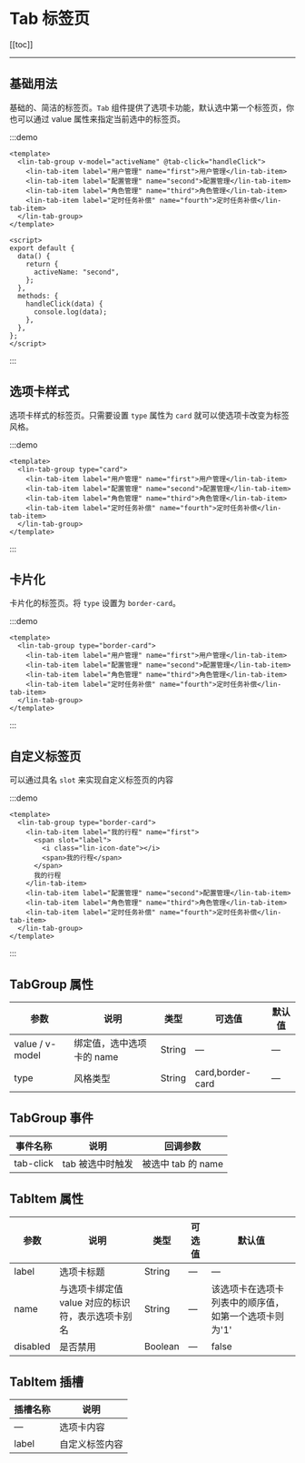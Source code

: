 # Tab 标签页

[[toc]]

---

## 基础用法

基础的、简洁的标签页。`Tab` 组件提供了选项卡功能，默认选中第一个标签页，你也可以通过 value 属性来指定当前选中的标签页。

:::demo

```vue
<template>
  <lin-tab-group v-model="activeName" @tab-click="handleClick">
    <lin-tab-item label="用户管理" name="first">用户管理</lin-tab-item>
    <lin-tab-item label="配置管理" name="second">配置管理</lin-tab-item>
    <lin-tab-item label="角色管理" name="third">角色管理</lin-tab-item>
    <lin-tab-item label="定时任务补偿" name="fourth">定时任务补偿</lin-tab-item>
  </lin-tab-group>
</template>

<script>
export default {
  data() {
    return {
      activeName: "second",
    };
  },
  methods: {
    handleClick(data) {
      console.log(data);
    },
  },
};
</script>
```

:::

## 选项卡样式

选项卡样式的标签页。只需要设置 `type` 属性为 `card` 就可以使选项卡改变为标签风格。

:::demo

```vue
<template>
  <lin-tab-group type="card">
    <lin-tab-item label="用户管理" name="first">用户管理</lin-tab-item>
    <lin-tab-item label="配置管理" name="second">配置管理</lin-tab-item>
    <lin-tab-item label="角色管理" name="third">角色管理</lin-tab-item>
    <lin-tab-item label="定时任务补偿" name="fourth">定时任务补偿</lin-tab-item>
  </lin-tab-group>
</template>
```

:::

## 卡片化

卡片化的标签页。将 `type` 设置为 `border-card`。

:::demo

```vue
<template>
  <lin-tab-group type="border-card">
    <lin-tab-item label="用户管理" name="first">用户管理</lin-tab-item>
    <lin-tab-item label="配置管理" name="second">配置管理</lin-tab-item>
    <lin-tab-item label="角色管理" name="third">角色管理</lin-tab-item>
    <lin-tab-item label="定时任务补偿" name="fourth">定时任务补偿</lin-tab-item>
  </lin-tab-group>
</template>
```

:::

## 自定义标签页

可以通过具名 `slot` 来实现自定义标签页的内容

:::demo

```vue
<template>
  <lin-tab-group type="border-card">
    <lin-tab-item label="我的行程" name="first">
      <span slot="label">
        <i class="lin-icon-date"></i>
        <span>我的行程</span>
      </span>
      我的行程
    </lin-tab-item>
    <lin-tab-item label="配置管理" name="second">配置管理</lin-tab-item>
    <lin-tab-item label="角色管理" name="third">角色管理</lin-tab-item>
    <lin-tab-item label="定时任务补偿" name="fourth">定时任务补偿</lin-tab-item>
  </lin-tab-group>
</template>
```

:::

## TabGroup 属性

| 参数            | 说明                      | 类型   | 可选值           | 默认值 |
| --------------- | ------------------------- | ------ | ---------------- | ------ |
| value / v-model | 绑定值，选中选项卡的 name | String | —                | —      |
| type            | 风格类型                  | String | card,border-card | —      |

## TabGroup 事件

| 事件名称  | 说明             | 回调参数           |
| --------- | ---------------- | ------------------ |
| tab-click | tab 被选中时触发 | 被选中 tab 的 name |

## TabItem 属性

| 参数     | 说明                                              | 类型    | 可选值 | 默认值                                                |
| -------- | ------------------------------------------------- | ------- | ------ | ----------------------------------------------------- |
| label    | 选项卡标题                                        | String  | —      | —                                                     |
| name     | 与选项卡绑定值 value 对应的标识符，表示选项卡别名 | String  | —      | 该选项卡在选项卡列表中的顺序值，如第一个选项卡则为'1' |
| disabled | 是否禁用                                          | Boolean | —      | false                                                 |

## TabItem 插槽

| 插槽名称 | 说明           |
| -------- | -------------- |
| —        | 选项卡内容     |
| label    | 自定义标签内容 |
